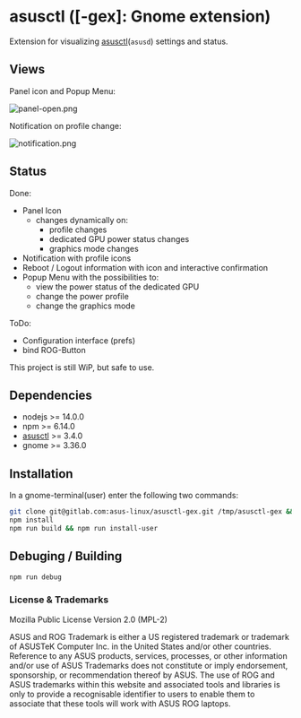 # asusctl ([-gex]: Gnome extension)

Extension for visualizing [asusctl](https://gitlab.com/asus-linux/asusctl)(`asusd`) settings and status.

## Views

Panel icon and Popup Menu:

![panel-open.png](https://gitlab.com/asus-linux/asusctl-gex/-/raw/master/screenshots/panel-open.png)

Notification on profile change:

![notification.png](https://gitlab.com/asus-linux/asusctl-gex/-/raw/master/screenshots/notification.png)

## Status

Done:

* Panel Icon
  * changes dynamically on:
    * profile changes
    * dedicated GPU power status changes
    * graphics mode changes
* Notification with profile icons
* Reboot / Logout information with icon and interactive confirmation
* Popup Menu with the possibilities to:
  * view the power status of the dedicated GPU
  * change the power profile
  * change the graphics mode

ToDo:

* Configuration interface (prefs)
* bind ROG-Button

This project is still WiP, but safe to use.

## Dependencies

* nodejs >= 14.0.0
* npm >= 6.14.0
* [asusctl](https://gitlab.com/asus-linux/asusctl) >= 3.4.0
* gnome >= 3.36.0

## Installation

In a gnome-terminal(user) enter the following two commands:

```bash
git clone git@gitlab.com:asus-linux/asusctl-gex.git /tmp/asusctl-gex && cd /tmp/asusctl-gex
npm install
npm run build && npm run install-user
```

## Debuging / Building

```bash
npm run debug
```

### License & Trademarks
Mozilla Public License Version 2.0 (MPL-2)

ASUS and ROG Trademark is either a US registered trademark or trademark of ASUSTeK Computer Inc. in the United States and/or other countries.
Reference to any ASUS products, services, processes, or other information and/or use of ASUS Trademarks does not constitute or imply endorsement, sponsorship, or recommendation thereof by ASUS.
The use of ROG and ASUS trademarks within this website and associated tools and libraries is only to provide a recognisable identifier to users to enable them to associate that these tools will work with ASUS ROG laptops.